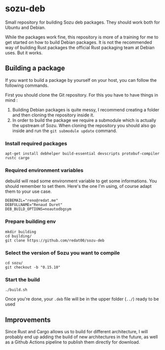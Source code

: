 # sozu-deb

Small repository for building Sozu deb packages. They should work both for Ubuntu and Debian. 

While the packages work fine, this repository is more of a training for me to get started on how to build Debian packages. It is not the recommended way of building Rust packages the official Rust packaging team at Debian uses. But it works.

## Building a package

If you want to build a package by yourself on your host, you can follow the following commands.

First you should clone the Git repository. For this you have to have things in mind : 

1. Building Debian packages is quite messy, I recommend creating a folder and then cloning the repository inside it.
2. In order to build the package we require a submodule which is actually the upstream of Sozu. When cloning the repository you should also go inside and run the `git submodule update` command.


### Install required packages

```
apt-get install debhelper build-essential devscripts protobuf-compiler rustc cargo
```

### Required environment variables

debuild will read some environment variable to get some informations. You should remember to set them. Here's the one I'm using, of course adapt them to your use case. 

```
DEBEMAIL="reno@redat.me"
DEBFULLNAME="Renaud Duret"
DEB_BUILD_OPTIONS=noautodbgsym
```

### Prepare building env

```
mkdir building
cd building/
git clone https://github.com/redat00/sozu-deb
```

### Select the version of Sozu you want to compile

```
cd sozu/
git checkout -b "0.15.10"
```

### Start the build
```
./build.sh
```

Once you're done, your `.deb` file will be in the upper folder (`../`) ready to be used

## Improvements

Since Rust and Cargo allows us to build for different architecture, I will probably end up adding the build of new architectures in the future, as well as a Github Actions pipeline to publish them directly for download.
